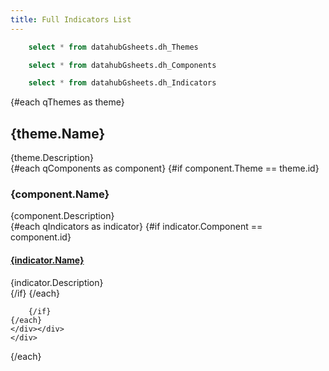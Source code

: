 ```yaml
---
title: Full Indicators List
---
```


```sql qThemes
    select * from datahubGsheets.dh_Themes 
```
```sql qComponents
    select * from datahubGsheets.dh_Components 
```
```sql qIndicators
    select * from datahubGsheets.dh_Indicators 
```


<div class="fullToc">

{#each qThemes as theme}
<div class="level-0-wrapper mb-8 pb-8">
    <h2 class="bg-slate-100 px-3 pt-2 pb-0 text-xl rounded-t inline-block font-bold">{theme.Name}</h2>
    <div class="xdescription text-lg bg-slate-100 p-3  pb-4 rounded-bl rounded-br rounded-tr leading-tight text-base"  >  {theme.Description}
    <div class="level-0   xl:columns-2 2xl:columns-3 pt-2 mt-2">
    {#each qComponents as component}
    {#if component.Theme == theme.id}
        <div class="level-1-wrapper p-0 rounded  mb-4 border border-slate-300 leading-tight group cursor-pointer">
            <h3 class="border-b border-slate-400 bg-slate-200 px-2 py-2 font-bold"> {component.Name}</h3>     
            <div class="description bg-slate-50 p-3 ">{component.Description}</div>
            <div class="level-1 px-3 py-2 bg-slate-100 border shadow border-slate-300 hidden group-hover:block absolute">
            {#each qIndicators as indicator}        
                {#if indicator.Component == component.id}
                <div class="level-2 mt-1 mb-2">
                    <h4> <b><a href="/indicator/{indicator.id}" class="markdown">{indicator.Name}</a></b></h4>                    
                    <div class="description text-sm">{indicator.Description}</div>
                </div>                
                {/if}
            {/each}
            </div>
        </div>
    
        {/if}   
    {/each}
    </div></div>
    </div>
  
{/each}
 </div>
<style>
    div:empty {display: none;}  
    .level-1-wrapper {break-inside: avoid;  }
    .level-1-wrapper:has(.description + .level-1:empty) {display: none}
    .level-1 {max-width: 32em !important;}
</style>
 